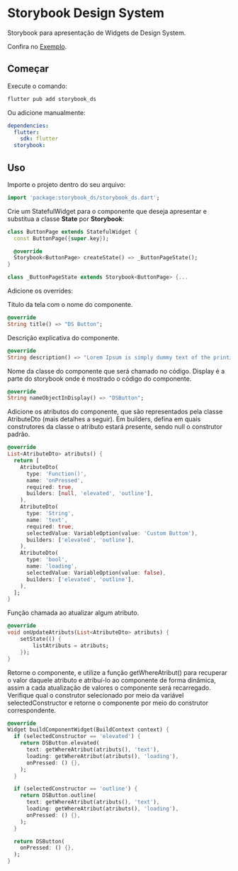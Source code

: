 # Storybook Design System

Storybook para apresentação de Widgets de Design System.

Confira no [Exemplo](https://showroom-ds.web.app/#/).

## Começar
Execute o comando:

```bash
flutter pub add storybook_ds
```

Ou adicione manualmente:

```yaml
dependencies:
  flutter:
    sdk: flutter
  storybook:
```

## Uso
Importe o projeto dentro do seu arquivo:

```dart
import 'package:storybook_ds/storybook_ds.dart';
```

Crie um StatefulWidget para o componente que deseja apresentar e substitua a classe **State** por **Storybook**:

```dart
class ButtonPage extends StatefulWidget {
  const ButtonPage({super.key});

  @override
  Storybook<ButtonPage> createState() => _ButtonPageState();
}

class _ButtonPageState extends Storybook<ButtonPage> {...
```

Adicione os overrides:

Título da tela com o nome do componente.
```dart
@override
String title() => "DS Button";
```

Descrição explicativa do componente.
```dart
@override
String description() => "Lorem Ipsum is simply dummy text of the printing and typesetting industry.";
```

Nome da classe do componente que será chamado no código. Display é a parte do storybook onde é mostrado o código do componente.
```dart
@override
String nameObjectInDisplay() => "DSButton";
```

Adicione os atributos do componente, que são representados pela classe AtributeDto (mais detalhes a seguir).
Em builders, defina em quais construtores da classe o atributo estará presente, sendo null o construtor padrão.
```dart
@override
List<AtributeDto> atributs() {
  return [
    AtributeDto(
      type: 'Function()',
      name: 'onPressed',
      required: true,
      builders: [null, 'elevated', 'outline'],
    ),
    AtributeDto(
      type: 'String',
      name: 'text',
      required: true,
      selectedValue: VariableOption(value: 'Custom Buttom'),
      builders: ['elevated', 'outline'],
    ),
    AtributeDto(
      type: 'bool',
      name: 'loading',
      selectedValue: VariableOption(value: false),
      builders: ['elevated', 'outline'],
    ),
  ];
}
```

Função chamada ao atualizar algum atributo.
```dart
@override
void onUpdateAtributs(List<AtributeDto> atributs) {
    setState(() {
        listAtributs = atributs;
    });
}
```

Retorne o componente, e utilize a função getWhereAtribut() para recuperar o valor daquele atributo e atribuí-lo ao componente de forma dinâmica, assim a cada atualização de valores o componente será recarregado.
Verifique qual o construtor selecionado por meio da variável selectedConstructor e retorne o componente por meio do construtor correspondente.
```dart
@override
Widget buildComponentWidget(BuildContext context) {
  if (selectedConstructor == 'elevated') {
    return DSButton.elevated(
      text: getWhereAtribut(atributs(), 'text'),
      loading: getWhereAtribut(atributs(), 'loading'),
      onPressed: () {},
    );
  }

  if (selectedConstructor == 'outline') {
    return DSButton.outline(
      text: getWhereAtribut(atributs(), 'text'),
      loading: getWhereAtribut(atributs(), 'loading'),
      onPressed: () {},
    );
  }

  return DSButton(
    onPressed: () {},
  );
}
```